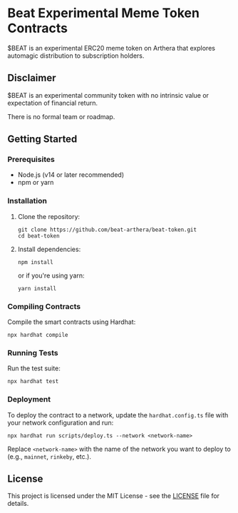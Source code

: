 # Beat Experimental Meme Token Contracts

$BEAT is an experimental ERC20 meme token on Arthera that explores automagic distribution to subscription holders.

## Disclaimer

$BEAT is an experimental community token with no intrinsic value or expectation of financial return.

There is no formal team or roadmap.

## Getting Started

### Prerequisites

- Node.js (v14 or later recommended)
- npm or yarn

### Installation

1. Clone the repository:
   ```
   git clone https://github.com/beat-arthera/beat-token.git
   cd beat-token
   ```

2. Install dependencies:
   ```
   npm install
   ```
   or if you're using yarn:
   ```
   yarn install
   ```

### Compiling Contracts

Compile the smart contracts using Hardhat:
   ```
   npx hardhat compile
   ```

### Running Tests

Run the test suite:
   ```
   npx hardhat test
   ```

### Deployment

To deploy the contract to a network, update the `hardhat.config.ts` file with your network configuration and run:

   ```
   npx hardhat run scripts/deploy.ts --network <network-name>
   ```

Replace `<network-name>` with the name of the network you want to deploy to (e.g., `mainnet`, `rinkeby`, etc.).

## License

This project is licensed under the MIT License - see the [LICENSE](LICENSE) file for details.